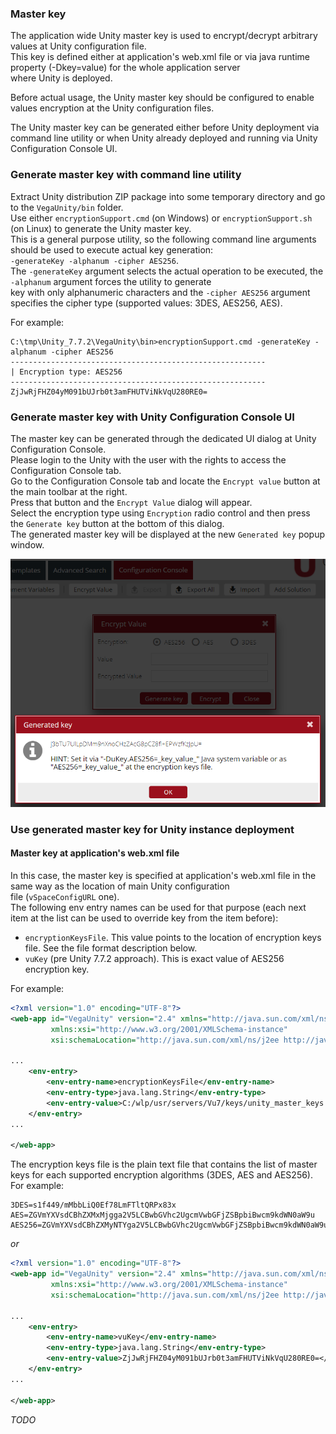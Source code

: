 ### Master key

The application wide Unity master key is used to encrypt/decrypt arbitrary values at Unity configuration file.  
This key is defined either at application's web.xml file or via java runtime property (-Dkey=value) for the whole application server  
where Unity is deployed.

Before actual usage, the Unity master key should be configured to enable values encryption at the Unity configuration files.

The Unity master key can be generated either before Unity deployment via command line utility or when Unity already deployed and running via 
Unity Configuration Console UI.

### Generate master key with command line utility

Extract Unity distribution ZIP package into some temporary directory and go to the `VegaUnity/bin` folder.  
Use either `encryptionSupport.cmd` (on Windows) or `encryptionSupport.sh` (on Linux) to generate the Unity master key.  
This is a general purpose utility, so the following command line arguments should be used to execute actual key generation:  
`-generateKey -alphanum -cipher AES256`.  
The `-generateKey` argument selects the actual operation to be executed, the `-alphanum` argument forces the utility to generate  
key with only alphanumeric characters and the `-cipher AES256` argument specifies the cipher type (supported values: 3DES, AES256, AES).

For example:  
```
C:\tmp\Unity_7.7.2\VegaUnity\bin>encryptionSupport.cmd -generateKey -alphanum -cipher AES256
---------------------------------------------------------
| Encryption type: AES256
---------------------------------------------------------
ZjJwRjFHZ04yM091bUJrb0t3amFHUTViNkVqU280RE0=
```

### Generate master key with Unity Configuration Console UI

The master key can be generated through the dedicated UI dialog at Unity Configuration Console.  
Please login to the Unity with the user with the rights to access the Configuration Console tab.  
Go to the Configuration Console tab and locate the `Encrypt value` button at the main toolbar at the right.  
Press that button and the `Encrypt Value` dialog will appear.  
Select the encryption type using `Encryption` radio control and then press the `Generate key` button at the bottom of this dialog.  
The generated master key will be displayed at the new `Generated key` popup window.

![generate-master-key-at-cc](/assets/img/generate-master-key-at-cc.png) 


### Use generated master key for Unity instance deployment

#### Master key at application's web.xml file


In this case, the master key is specified at application's web.xml file in the same way as the location of main Unity configuration  
file (`vSpaceConfigURL` one).  
The following env entry names can be used for that purpose (each next item at the list can be used to override key from the item before):  

* `encryptionKeysFile`. This value points to the location of encryption keys file. See the file format description below.
* `vuKey` (pre Unity 7.7.2 approach). This is exact value of AES256 encryption key.

For example:
```xml
<?xml version="1.0" encoding="UTF-8"?>
<web-app id="VegaUnity" version="2.4" xmlns="http://java.sun.com/xml/ns/j2ee"
         xmlns:xsi="http://www.w3.org/2001/XMLSchema-instance"
         xsi:schemaLocation="http://java.sun.com/xml/ns/j2ee http://java.sun.com/xml/ns/j2ee/web-app_2_4.xsd">

...
    <env-entry>
        <env-entry-name>encryptionKeysFile</env-entry-name>
        <env-entry-type>java.lang.String</env-entry-type>
        <env-entry-value>C:/wlp/usr/servers/Vu7/keys/unity_master_keys.txt</env-entry-value>
    </env-entry>
...

</web-app>
```

The encryption keys file is the plain text file that contains the list of master keys for each supported encryption algorithms (3DES, AES and AES256).  
For example:

```text
3DES=s1f449/mMbbLiQ0Ef78LmFTltQRPx83x
AES=ZGVmYXVsdCBhZXMxMjgga2V5LCBwbGVhc2UgcmVwbGFjZSBpbiBwcm9kdWN0aW9u
AES256=ZGVmYXVsdCBhZXMyNTYga2V5LCBwbGVhc2UgcmVwbGFjZSBpbiBwcm9kdWN0aW9u
```

*or*

```xml
<?xml version="1.0" encoding="UTF-8"?>
<web-app id="VegaUnity" version="2.4" xmlns="http://java.sun.com/xml/ns/j2ee"
         xmlns:xsi="http://www.w3.org/2001/XMLSchema-instance"
         xsi:schemaLocation="http://java.sun.com/xml/ns/j2ee http://java.sun.com/xml/ns/j2ee/web-app_2_4.xsd">

...
    <env-entry>
        <env-entry-name>vuKey</env-entry-name>
        <env-entry-type>java.lang.String</env-entry-type>
        <env-entry-value>ZjJwRjFHZ04yM091bUJrb0t3amFHUTViNkVqU280RE0=</env-entry-value>
    </env-entry>
...

</web-app>
```


*TODO*

